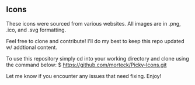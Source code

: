 ##  Icons  ##

These icons were sourced from various websites. All images are in .png, .ico, and .svg formatting. 

Feel free to clone and contribute! I'll do my best to keep this repo updated w/ addtional 
content. 

To use this repository simply cd into your working directory and clone using the command below:
$ https://github.com/morteck/Picky-Icons.git

Let me know if you encounter any issues that need fixing. Enjoy!
